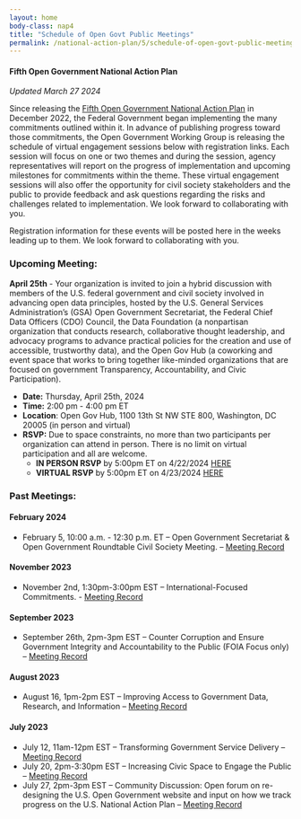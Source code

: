```yaml
---
layout: home
body-class: nap4
title: "Schedule of Open Govt Public Meetings"
permalink: /national-action-plan/5/schedule-of-open-govt-public-meetings/
---
```


#### Fifth Open Government National Action Plan
_Updated March 27 2024_


Since releasing the [Fifth Open Government National Action Plan](../) in December 2022, the Federal Government began implementing the many commitments outlined within it. In advance of publishing progress toward those commitments, the Open Government Working Group is releasing the schedule of virtual engagement sessions below with registration links. Each session will focus on one or two themes and during the session, agency representatives will report on the progress of implementation and upcoming milestones for commitments within the theme. These virtual engagement sessions will also offer the opportunity for civil society stakeholders and the public to provide feedback and ask questions regarding the risks and challenges related to implementation. We look forward to collaborating with you.

Registration information for these events will be posted here in the weeks leading up to them. We look forward to collaborating with you.

### Upcoming Meeting:

**April 25th** - Your organization is invited to join a hybrid discussion with members of the U.S. federal government and civil society involved in advancing open data principles, hosted by the U.S. General Services Administration’s (GSA) Open Government Secretariat, the Federal Chief Data Officers (CDO) Council, the Data Foundation (a nonpartisan organization that conducts research, collaborative thought leadership, and advocacy programs to advance practical policies for the creation and use of accessible, trustworthy data), and the Open Gov Hub (a coworking and event space that works to bring together like-minded organizations that are focused on government Transparency, Accountability, and Civic Participation).
* **Date:** Thursday, April 25th, 2024<br>
* **Time:** 2:00 pm - 4:00 pm ET<br>
* **Location**: Open Gov Hub, 1100 13th St NW STE 800, Washington, DC 20005 (in person and virtual)<br>
* **RSVP:** Due to space constraints, no more than two participants per organization can attend in person. There is no limit on virtual participation and all are welcome. <br>
    * **IN PERSON RSVP** by 5:00pm ET on 4/22/2024 <a href="https://docs.google.com/forms/d/e/1FAIpQLScHgPGl3-ukmK4bojzLvgV1u_zXCn-_SxGaSAyQeJjTbp3u8Q/viewform?usp=sf_link">HERE</a><br>
    * **VIRTUAL RSVP** by 5:00pm ET on 4/23/2024 <a href="https://gsa.zoomgov.com/meeting/register/vJItdeCtpjoiHJKC-s7rx_oOynQ0MGqm0q4">HERE</a><br>


### Past Meetings:

#### February 2024
* February 5, 10:00 a.m. - 12:30 p.m. ET – Open Government Secretariat & Open Government Roundtable Civil Society Meeting. – [Meeting Record](/meeting/february-2024-public-meeting/)

#### November 2023
* November 2nd, 1:30pm-3:00pm EST – International-Focused Commitments. - [Meeting Record](/meeting/november-2023-public-engagement-international-focused-commitments/)

#### September 2023

* September 26th, 2pm-3pm EST – Counter Corruption and Ensure Government Integrity and Accountability to the Public (FOIA Focus only) – [Meeting Record](/meeting/september-2023-public-engagement-counter-corruption-and-ensure-government-integrity-foia/)

#### August 2023

* August 16, 1pm-2pm EST – Improving Access to Government Data, Research, and Information – [Meeting Record](https://open.usa.gov/meeting/august-2023-public-engagement-improving-access-to-government-data-research-and-information/)

#### July 2023

* July 12, 11am-12pm EST – Transforming Government Service Delivery – [Meeting Record](/meeting/july-2023-public-engagement-transforming-government-service-delivery/)
* July 20, 2pm-3:30pm EST – Increasing Civic Space to Engage the Public – [Meeting Record](/meeting/july-2023-public-engagement-increasing-civic-space-to-engage-the-public/)
* July 27, 2pm-3pm EST – Community Discussion: Open forum on re-designing the U.S. Open Government website and input on how we track progress on the U.S. National Action Plan – [Meeting Record](https://open.usa.gov/meeting/july-2023-open-forum-us-open-government-website-to-track-progress-on-the-us-national-action-plan/)
